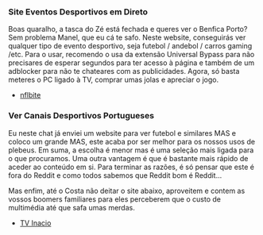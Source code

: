 ### Site Eventos Desportivos em Direto

Boas quaralho, a tasca do Zé está fechada e queres ver o Benfica Porto? Sem problema Manel, que eu cá te safo. Neste website, conseguirás ver qualquer tipo de evento desportivo, seja futebol / andebol / carros gaming /etc. Para o usar, recomendo o usa da extensão Universal Bypass para não precisares de esperar segundos para ter acesso à página e também de um adblocker para não te chateares com as publicidades. Agora, só basta meteres o PC ligado à TV, comprar umas jolas e apreciar o jogo.

- [nflbite](https://reddit.nflbite.com/)

### Ver Canais Desportivos Portugueses

Eu neste chat já enviei um website para ver futebol e similares MAS e coloco um grande MAS, este acaba por ser melhor para os nossos usos de plebeus. Em suma, a escolha é menor mas é uma seleção mais ligada para o que procuramos. Uma outra vantagem é que é bastante mais rápido de aceder ao conteúdo em si. Para terminar as razões, é só pensar que este é fora do Reddit e como todos sabemos que Reddit bom é Reddit...

Mas enfim, até o Costa não deitar o site abaixo, aproveitem e contem as vossos boomers familiares para eles perceberem que o custo de multimédia até que safa umas merdas.

- [TV Inacio](http://www.tvsinaciohds.com/)
